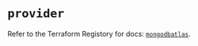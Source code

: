 # `provider`

Refer to the Terraform Registory for docs: [`mongodbatlas`](https://registry.terraform.io/providers/mongodb/mongodbatlas/1.10.1/docs).
